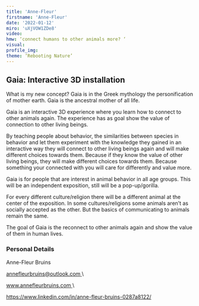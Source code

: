 ```yaml
--- 
title: 'Anne-Fleur'
firstname: 'Anne-Fleur'
date: '2022-01-12'
miro: 'uXjVOW1ZDe8'
video: 
hmw: ‘connect humans to other animals more? ‘
visual: 
profile_img: 
theme: ‘Rebooting Nature’
--- 
```


## Gaia: Interactive 3D installation 

What is my new concept? 
Gaia is in the Greek mythology the personification of mother earth. Gaia is the ancestral mother of all life. 

Gaia is an interactive 3D experience where you learn how to connect to other animals again. The experience has as goal show the value of connection to other living beings.

By teaching people about behavior, the similarities between species in behavior and let them experiment with the knowledge they gained in an interactive way they will connect to other living beings again and will make different choices towards them. Because if they know the value of other living beings, they will make different choices towards them. Because something your connected with you will care for differently and value more. 

Gaia is for people that are interest in animal behavior in all age groups. This will be an independent exposition, still will be a pop-up/gorilla. 

For every different culture/religion there will be a different animal at the center of the exposition. In some cultures/religions some animals aren’t as socially accepted as the other. But the basics of communicating to animals remain the same.

The goal of Gaia is the reconnect to other animals again and show the value of them in human lives. 



### Personal Details 
Anne-Fleur Bruins

[annefleurbruins@outlook.com ](mailto:annefleurbruins@outlook.com)\

[www.annefleurbruins.com ](https://www.annefleurbruins.com)\

[https://www.linkedin.com/in/anne-fleur-bruins-0287a8122/ ](https://www.linkedin.com/in/anne-fleur-bruins-0287a8122/)
 

 

 